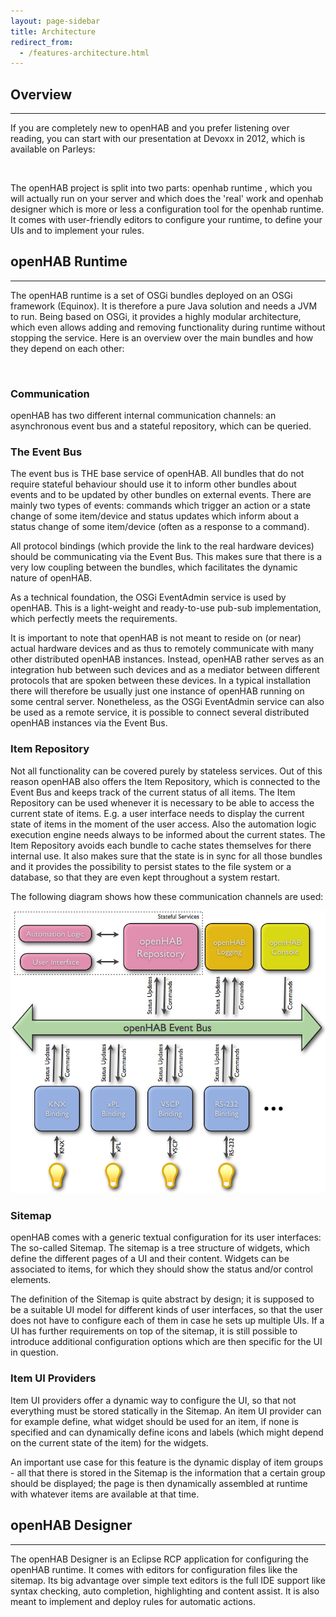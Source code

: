 ```yaml
---
layout: page-sidebar
title: Architecture
redirect_from:
  - /features-architecture.html
---
```

## Overview

---

If you are completely new to openHAB and you prefer listening over reading, you can start with our presentation at Devoxx in 2012, which is available on Parleys:

<div class='imgWrapper'><a href='http://parleys.com/play/5148922b0364bc17fc56c8c3/chapter10/agenda'><img alt='' src='https://raw.github.com/wiki/openhab/openhab/images/parleys.jpg'></a></div>

The openHAB project is split into two parts: openhab runtime , which you will actually run on your server and which does the 'real' work and openhab designer which is more or less a configuration tool for the openhab runtime. It comes with user-friendly editors to configure your runtime, to define your UIs and to implement your rules.

## openHAB Runtime

---

The openHAB runtime is a set of OSGi bundles deployed on an OSGi framework (Equinox). It is therefore a pure Java solution and needs a JVM to run. Being based on OSGi, it provides a highly modular architecture, which even allows adding and removing functionality during runtime without stopping the service. Here is an overview over the main bundles and how they depend on each other:

<div class='imgWrapper'><img alt='' src='https://github.com/openhab/openhab/wiki/images/architecture.png'></div>

### Communication

openHAB has two different internal communication channels: an asynchronous event bus and a stateful repository, which can be queried.

### The Event Bus

The event bus is THE base service of openHAB. All bundles that do not require stateful behaviour should use it to inform other bundles about events and to be updated by other bundles on external events. There are mainly two types of events: commands which trigger an action or a state change of some item/device and status updates which inform about a status change of some item/device (often as a response to a command).

All protocol bindings (which provide the link to the real hardware devices) should be communicating via the Event Bus. This makes sure that there is a very low coupling between the bundles, which facilitates the dynamic nature of openHAB.

As a technical foundation, the OSGi EventAdmin service is used by openHAB. This is a light-weight and ready-to-use pub-sub implementation, which perfectly meets the requirements.

It is important to note that openHAB is not meant to reside on (or near) actual hardware devices and as thus to remotely communicate with many other distributed openHAB instances. Instead, openHAB rather serves as an integration hub between such devices and as a mediator between different protocols that are spoken between these devices. In a typical installation there will therefore be usually just one instance of openHAB running on some central server. Nonetheless, as the OSGi EventAdmin service can also be used as a remote service, it is possible to connect several distributed openHAB instances via the Event Bus.

### Item Repository

Not all functionality can be covered purely by stateless services. Out of this reason openHAB also offers the Item Repository, which is connected to the Event Bus and keeps track of the current status of all items. The Item Repository can be used whenever it is necessary to be able to access the current state of items. E.g. a user interface needs to display the current state of items in the moment of the user access. Also the automation logic execution engine needs always to be informed about the current states. The Item Repository avoids each bundle to cache states themselves for there internal use. It also makes sure that the state is in sync for all those bundles and it provides the possibility to persist states to the file system or a database, so that they are even kept throughout a system restart.

The following diagram shows how these communication channels are used:

<div class='imgWrapper'><img alt='' src='/assets/images/architecture/events.png'></div>

### Sitemap

openHAB comes with a generic textual configuration for its user interfaces: The so-called Sitemap. The sitemap is a tree structure of widgets, which define the different pages of a UI and their content. Widgets can be associated to items, for which they should show the status and/or control elements.

The definition of the Sitemap is quite abstract by design; it is supposed to be a suitable UI model for different kinds of user interfaces, so that the user does not have to configure each of them in case he sets up multiple UIs. If a UI has further requirements on top of the sitemap, it is still possible to introduce additional configuration options which are then specific for the UI in question.

### Item UI Providers

Item UI providers offer a dynamic way to configure the UI, so that not everything must be stored statically in the Sitemap. An item UI provider can for example define, what widget should be used for an item, if none is specified and can dynamically define icons and labels (which might depend on the current state of the item) for the widgets.

An important use case for this feature is the dynamic display of item groups - all that there is stored in the Sitemap is the information that a certain group should be displayed; the page is then dynamically assembled at runtime with whatever items are available at that time.

## openHAB Designer

---

The openHAB Designer is an Eclipse RCP application for configuring the openHAB runtime. It comes with editors for configuration files like the sitemap. Its big advantage over simple text editors is the full IDE support like syntax checking, auto completion, highlighting and content assist. It is also meant to implement and deploy rules for automatic actions.